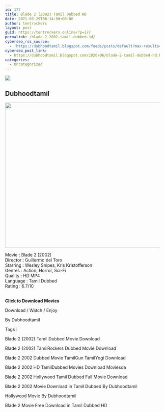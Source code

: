 ```yaml
---
id: 177
title: Blade 2 (2002) Tamil Dubbed HD
date: 2021-08-29T06:14:00+00:00
author: tentrockers
layout: post
guid: https://tentrockers.online/?p=177
permalink: /blade-2-2002-tamil-dubbed-hd/
cyberseo_rss_source:
  - 'https://dubhoodtamil.blogspot.com/feeds/posts/default?max-results=150&start-index=301'
cyberseo_post_link:
  - https://dubhoodtamil.blogspot.com/2020/06/blade-2-tamil-dubbed-hd.html
categories:
  - Uncategorized
---
```

<div class="media_block">
  <img src="https://1.bp.blogspot.com/-SA4KNUGEK84/XteOiTujc3I/AAAAAAAABYE/48LqJmIX6r8tUbO3pbcbLeyUB2J-YYDdQCNcBGAsYHQ/s72-c/b2.jpg" class="media_thumbnail" />
</div>

<div dir="ltr" trbidi="on" readability="25.159944367177">
  <h2>
    <span>Dubhoodtamil</span>
  </h2>
  
  <div class="separator">
    <a href="https://1.bp.blogspot.com/-SA4KNUGEK84/XteOiTujc3I/AAAAAAAABYE/48LqJmIX6r8tUbO3pbcbLeyUB2J-YYDdQCNcBGAsYHQ/s1600/b2.jpg" imageanchor="1"><img loading="lazy" border="0" data-original-height="768" data-original-width="1024" height="474" src="https://1.bp.blogspot.com/-SA4KNUGEK84/XteOiTujc3I/AAAAAAAABYE/48LqJmIX6r8tUbO3pbcbLeyUB2J-YYDdQCNcBGAsYHQ/s640/b2.jpg" width="640" /></a>
  </div>
  
  <p>
    <span>Movie<span> </span>:<span> </span>Blade 2 (2002)</span><br /><span>Director<span> </span>:<span> </span>Guillermo del Toro</span><br /><span>Starring<span> </span>:<span> </span>Wesley Snipes, Kris Kristofferson</span><br /><span>Genres<span> </span>:<span> </span>Action, Horror, Sci-Fi</span><br /><span>Quality<span> </span>:<span> </span>HD MP4</span><br /><span>Language<span> </span>:<span> </span>Tamil Dubbed</span><br /><span>Rating<span> </span>:<span> </span>6.7/10</span><br /><span><br /></span>
  </p>
  
  <p>
    <span><b>Click to Download Movies</b></span>
  </p>
  
  <p>
    <span>Download / Watch / Enjoy</span>
  </p>
  
  <p>
    <span>By Dubhoodtamil</span>
  </p>
  
  <p>
    <span>Tags :</span>
  </p>
  
  <p>
    <span>Blade 2 (2002) Tamil Dubbed Movie Download</span>
  </p>
  
  <p>
    <span>Blade 2 (2002) TamilRockers Dubbed Movie Download</span>
  </p>
  
  <p>
    <span>Blade 2 2002 Dubbed Movie TamilGun TamilYogi Download</span>
  </p>
  
  <p>
    <span>Blade 2 2002 HD TamilDubbed Movies Download Moviesda</span>
  </p>
  
  <p>
    <span>Blade 2 2002 Hollywood Tamil Dubbed Full Movie Download</span>
  </p>
  
  <p>
    <span>Blade 2 2002 Movie Download in Tamil Dubbed By Dubhoodtamil</span>
  </p>
  
  <p>
    <span>Hollywood Movie By Dubhoodtamil</span>
  </p>
  
  <p>
    <span>Blade 2 Movie Free Download in Tamil Dubbed HD</span>
  </p></p>
</div>